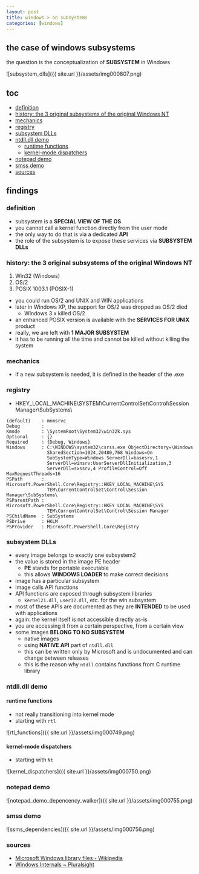 ```yaml
---
layout: post
title: windows > on subsystems
categories: [windows]
---
```

## the case	of windows subsystems
the question is the conceptualization of **SUBSYSTEM** in Windows 

![subsystem_dlls]({{ site.url }}/assets/img000807.png)

## toc
<!-- TOC -->

- [definition](#definition)
- [history: the 3 original subsystems of the original Windows NT](#history-the-3-original-subsystems-of-the-original-windows-nt)
- [mechanics](#mechanics)
- [registry](#registry)
- [subsystem DLLs](#subsystem-dlls)
- [ntdll.dll demo](#ntdlldll-demo)
    - [runtime functions](#runtime-functions)
    - [kernel-mode dispatchers](#kernel-mode-dispatchers)
- [notepad demo](#notepad-demo)
- [smss demo](#smss-demo)
- [sources](#sources)

<!-- /TOC -->

## findings
### definition
* subsystem is a **SPECIAL VIEW OF THE OS**
* you cannot call a kernel function directly from the user mode
* the only way to do that is via a dedicated **API**
* the role of the subsystem is to expose these services via **SUBSYSTEM DLLs**

### history: the 3 original subsystems of the original Windows NT
1. Win32 (Windows)
2. OS/2
3. POSIX 1003.1 (POSIX-1)

* you could run OS/2 and UNIX and WIN applications
* later in Windows XP, the support for OS/2 was dropped as OS/2 died
    * Windows 3.x killed OS/2
* an enhanced POSIX version is available with the **SERVICES FOR UNIX** product
* really, we are left with **1 MAJOR SUBSYSTEM**
* it has to be running all the time and cannot be killed without killing the system

### mechanics
* if a new subsystem is needed, it is defined in the header of the .exe

### registry 
* HKEY_LOCAL_MACHINE\SYSTEM\CurrentControlSet\Control\Session Manager\SubSystems\
```
(default)    : mnmsrvc
Debug        :
Kmode        : \SystemRoot\System32\win32k.sys
Optional     : {}
Required     : {Debug, Windows}
Windows      : C:\WINDOWS\system32\csrss.exe ObjectDirectory=\Windows     
               SharedSection=1024,20480,768 Windows=On
               SubSystemType=Windows ServerDll=basesrv,1
               ServerDll=winsrv:UserServerDllInitialization,3 
               ServerDll=sxssrv,4 ProfileControl=Off MaxRequestThreads=16 
PSPath       : Microsoft.PowerShell.Core\Registry::HKEY_LOCAL_MACHINE\SYS 
               TEM\CurrentControlSet\Control\Session Manager\SubSystems\  
PSParentPath : Microsoft.PowerShell.Core\Registry::HKEY_LOCAL_MACHINE\SYS 
               TEM\CurrentControlSet\Control\Session Manager
PSChildName  : SubSystems
PSDrive      : HKLM
PSProvider   : Microsoft.PowerShell.Core\Registry
```

### subsystem DLLs
* every image belongs to exactly one subsystem2
* the value is stored in the image PE header
    * **PE** stands for portable executable
    * this allows **WINDOWS LOADER** to make correct decisions
* image has a particular subsystem
* image calls API functions
* API functions are exposed through subsystem libraries
    * `kernel21.dll`, `user32.dll`, etc. for the win subsystem
* most of these APIs are documented as they are **INTENDED** to be used with applications
* again: the kernel itself is not accessible directly as-is
* you are accessing it from a certain perspective, from a certain view
* some images **BELONG TO NO SUBSYSTEM**
    * native images
    * using **NATIVE API** part of `ntdll.dll`
    * this can be written only by Microsoft and is undocumented and can change between releases
    * this is the reason why `ntdll` contains functions from C runtime library

### ntdll.dll demo
#### runtime functions
* not really transitioning into kernel mode
* starting with `rtl`

![rtl_functions]({{ site.url }}/assets/img000749.png)

#### kernel-mode dispatchers
* starting with `Nt`

![kernel_dispatchers]({{ site.url }}/assets/img000750.png)

### notepad demo

![notepad_demo_depencency_walker]({{ site.url }}/assets/img000755.png)

### smss demo

![ssms_dependencies]({{ site.url }}/assets/img000756.png)

### sources
* [Microsoft Windows library files - Wikipedia](https://en.wikipedia.org/wiki/Microsoft_Windows_library_files)
* [Windows Internals ~ Pluralsight](https://app.pluralsight.com/library/courses/windows-internals/table-of-contents)